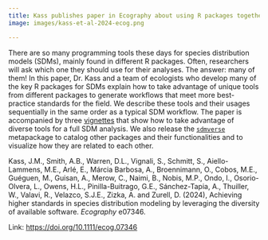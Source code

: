 ```yaml
---
title: Kass publishes paper in Ecography about using R packages together for species distribution modeling
image: images/kass-et-al-2024-ecog.png

---
```


There are so many programming tools these days for species distribution models (SDMs), mainly found in different R packages. Often, researchers will ask which one they should use for their analyses. The answer: many of them! In this paper, Dr. Kass and a team of ecologists who develop many of the key R packages for SDMs explain how to take advantage of unique tools from different packages to generate workflows that meet more best-practice standards for the field. We describe these tools and their usages sequentially in the same order as a typical SDM workflow. The paper is accompanied by three <a href="https://doi.org/10.6084/m9.figshare.27312903" target="_blank">vignettes</a> that show how to take advantage of diverse tools for a full SDM analysis. We also release the <a href="https://github.com/sylvainschmitt/sdmverse" target="_blank">`sdmverse`</a> metapackage to catalog other packages and their functionalities and to visualize how they are related to each other.

Kass, J.M., Smith, A.B., Warren, D.L., Vignali, S., Schmitt, S., Aiello-Lammens, M.E., Arlé, E., Márcia Barbosa, A., Broennimann, O., Cobos, M.E., Guéguen, M., Guisan, A., Merow, C., Naimi, B., Nobis, M.P., Ondo, I., Osorio-Olvera, L., Owens, H.L., Pinilla-Buitrago, G.E., Sánchez-Tapia, A., Thuiller, W., Valavi, R., Velazco, S.J.E., Zizka, A. and Zurell, D. (2024), Achieving higher standards in species distribution modeling by leveraging the diversity of available software. <i>Ecography</i> e07346.

Link: <a href="https://doi.org/10.1111/ecog.07346" target="_blank">https://doi.org/10.1111/ecog.07346</a>
